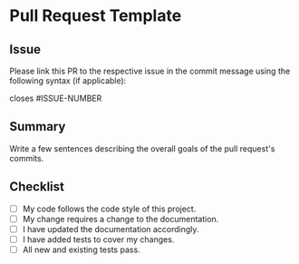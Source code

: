 # Pull Request Template

## Issue

Please link this PR to the respective issue in the commit message using the following syntax (if applicable):

closes #ISSUE-NUMBER

## Summary

Write a few sentences describing the overall goals of the pull request's commits.

## Checklist

- [ ] My code follows the code style of this project.
- [ ] My change requires a change to the documentation.
- [ ] I have updated the documentation accordingly.
- [ ] I have added tests to cover my changes.
- [ ] All new and existing tests pass.
